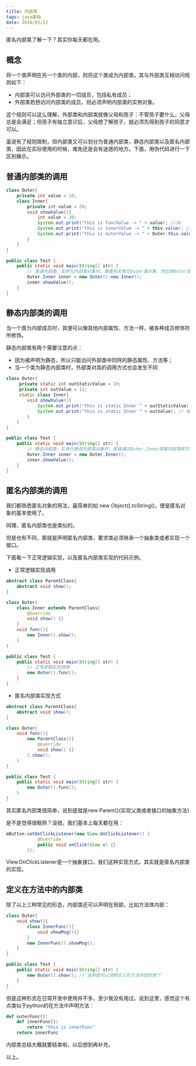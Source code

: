 ```yaml
---
title: 内部类
tags: java基础
date: 2018/03/22
---
```


匿名内部类了解一下？其实你每天都在用。

<!-- more -->

## 概念

将一个类声明在另一个类的内部，则将这个类成为内部类。其与外部类互相访问规则如下：

* 内部类可以访问外部类的一切成员，包括私有成员；
* 外部类若想访问内部类的成员，则必须声明内部类的实例对象。

这个规则可以这么理解，外部类和内部类就像父母和孩子：不管孩子要什么，父母总是会满足；但孩子有独立意识后，父母想了解孩子，就必须先得到孩子的同意才可以。

虽说有了规则限制，但内部类又可以划分为普通内部类，静态内部类以及匿名内部类，因此在实际使用的时候，难免还是会有迷惑的地方。下面，用伪代码进行一下区别展示。



## 普通内部类的调用

```java
class Outer{
    private int value = 10;
    class Inner{
        private int value = 20;
        void showValue(){
            int value = 30;
            System.out.print("this is funcValue -> " + value); //30
            System.out.print("this is innerValue -> " + this.value); //20
            System.out.print("this is outerValue -> " + Outer.this.value); //10
        } 
    }
}

public class Test {
    public static void main(String[] str) {
        // 普通内部类，实例化内部类对象时，需要先实例化Outer类对象，然后用Outer类对象实例化Inner类对象
        Outer.Inner inner = new Outer().new Inner(); 
        inner.showValue();
    }
}
```



## 静态内部类的调用

当一个类为内部成员时，其便可以像其他内部属性、方法一样，被各种成员修饰符所修饰。

静态内部类有两个需要注意的点：

* 因为被声明为静态，所以只能访问外部类中同样的静态属性、方法等；
* 当一个类为静态内部类时，外部类对其的调用方式也会发生不同

```java
class Outer{
  	 private static int outStaticValue = 10;
  	 private int outValue = 11;
     static class Inner{
        void showValue(){
            System.out.print("this is static Inner " + outStaticValue); // 可以访问
            System.out.print("this is static Inner " + outValue); // 编译不通过
        } 
    }
}

public class Test {
    public static void main(String[] str) {
        // 静态内部类，实例化静态内部类对象时，直接通过Outer.Inner获取内部类即可
        Outer.Inner inner = new Outer.Inner(); 
        inner.showValue();
    }
}
```



## 匿名内部类的调用

我们都熟悉匿名对象的用法，最简单的如 new Object().toString()，便是匿名对象的基本使用了。

同理，匿名内部类也是类似的。

但是也有不同，那就是声明匿名内部类，要求类必须继承一个抽象类或者实现一个接口。

下面看一下正常逻辑实现，以及匿名内部类实现的代码示例。

*  正常逻辑实现调用

```java
abstract class ParentClass{
    abstract void show();  
}

class Outer{
    class Inner extends ParentClass{
		@Override
        void show() {}
    } 
    void func(){
		new Inner().show();
    }
}

public class Test {
    public static void main(String[] str) {
        // 正常逻辑实现调用
        new Outer().func();
    }
}
```

* 匿名内部类实现方式

```java
abstract class ParentClass{
    abstract void show();  
}

class Outer{
    void func(){
		new ParentClass(){
            @override
            void show() {}
		}.show();
    }
}

public class Test {
    public static void main(String[] str) {
        new Outer().func();
    }
}
```



其实匿名内部类很简单，说到底就是new Parent(){实现父类或者接口的抽象方法}

是不是觉得很眼熟？没错，我们基本上每天都在用：

```java
mButton.setOnClickListener(new View.OnClickListener() {
            @Override
            public void onClick(View v) {}
        });
```

View.OnClickListener是一个抽象接口，我们这种实现方式，其实就是匿名内部类的实现。



## 定义在方法中的内部类

除了以上三种常见的形态，内部类还可以声明在局部，比如方法体内部：

```java
class Outer{
    void show(){
        class InnerFunc(){
            void showMsg(){}
        }
      	new InnerFunc().showMsg();
    }
}

public class Test {
    public static void main(String[] str) {
        new Outer().show(); // 这样就可以调用定义在方法内部的类了
    }
}
```

但是这种形式在日常开发中使用并不多，至少我没有用过。说到这里，感觉这个有点类似于python的在方法中声明方法：

```python
def outerFunc():
    def innerFunc():
        return "this is innerFunc"
    return innerFunc
```

内部类总结大概就要结束啦，以后想到再补充。


以上。